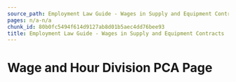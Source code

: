 ```yaml
---
source_path: Employment Law Guide - Wages in Supply and Equipment Contracts.md
pages: n/a-n/a
chunk_id: 80b0fc5494f614d9127ab8d01b5aec4dd76bee93
title: Employment Law Guide - Wages in Supply and Equipment Contracts
---
```

# Wage and Hour Division PCA Page
